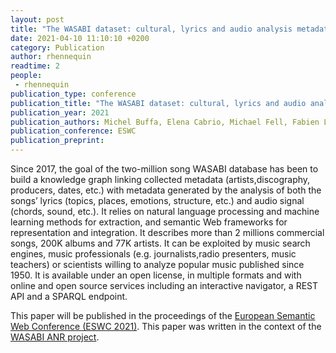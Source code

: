 ```yaml
---
layout: post
title: "The WASABI dataset: cultural, lyrics and audio analysis metadata about 2 million popular commercially released songs"
date: 2021-04-10 11:10:10 +0200
category: Publication
author: rhennequin
readtime: 2
people:
 - rhennequin
publication_type: conference
publication_title: "The WASABI dataset: cultural, lyrics and audio analysis metadata about 2 million popular commercially released songs"
publication_year: 2021
publication_authors: Michel Buffa, Elena Cabrio, Michael Fell, Fabien L. Gandon, Alain Giboin, Romain hennequin, Franck Michel, Johan Pauwels, Guillaume Pellerin, Maroua Tikat, Marco Winckler
publication_conference: ESWC
publication_preprint:
---
```


Since 2017, the goal of the two-million song WASABI database has been to build a knowledge graph linking collected metadata (artists,discography, producers, dates, etc.) with metadata generated by the analysis of both the songs’ lyrics (topics, places, emotions, structure, etc.) and audio signal (chords, sound, etc.). It relies on natural language processing and machine learning methods for extraction, and semantic Web frameworks  for  representation  and  integration.  It  describes  more  than 2  millions  commercial  songs,  200K  albums  and  77K  artists.  It  can  be exploited by music search engines, music professionals (e.g. journalists,radio presenters, music teachers) or scientists willing to analyze popular music published since 1950. It is available under an open license, in multiple formats and with online and open source services including an interactive navigator, a REST API and a SPARQL endpoint.


This paper will be published in the proceedings of the [European Semantic Web Conference (ESWC 2021)](2021.eswc-conferences.org/). 
This paper was written in the context of the [WASABI ANR project](https://research.deezer.com/projects/wasabi.html).
